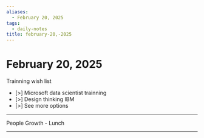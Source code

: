 ```yaml
---
aliases:
  - February 20, 2025
tags:
  - daily-notes
title: february-20,-2025
---
```


# February 20, 2025

Trainning wish list

- [>] Microsoft data scientist trainning
- [>] Design thinking IBM
- [>] See more options

---

People Growth - Lunch

---

